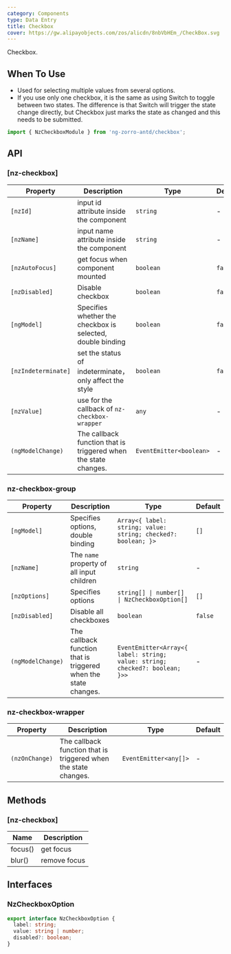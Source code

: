 ```yaml
---
category: Components
type: Data Entry
title: Checkbox
cover: https://gw.alipayobjects.com/zos/alicdn/8nbVbHEm_/CheckBox.svg
---
```


Checkbox.

## When To Use

- Used for selecting multiple values from several options.
- If you use only one checkbox, it is the same as using Switch to toggle between two states. The difference is that Switch will trigger the state change directly, but Checkbox just marks the state as changed and this needs to be submitted.

```ts
import { NzCheckboxModule } from 'ng-zorro-antd/checkbox';
```

## API

### [nz-checkbox]

| Property            | Description                                                     | Type                    | Default |
| ------------------- | --------------------------------------------------------------- | ----------------------- | ------- |
| `[nzId]`            | input id attribute inside the component                         | `string`                | -       |
| `[nzName]`          | input name attribute inside the component                       | `string`                | -       |
| `[nzAutoFocus]`     | get focus when component mounted                                | `boolean`               | `false` |
| `[nzDisabled]`      | Disable checkbox                                                | `boolean`               | `false` |
| `[ngModel]`         | Specifies whether the checkbox is selected, double binding      | `boolean`               | `false` |
| `[nzIndeterminate]` | set the status of indeterminate，only affect the style          | `boolean`               | `false` |
| `[nzValue]`         | use for the callback of `nz-checkbox-wrapper`                   | `any`                   | -       |
| `(ngModelChange)`   | The callback function that is triggered when the state changes. | `EventEmitter<boolean>` | -       |

### nz-checkbox-group

| Property          | Description                                                     | Type                                                                        | Default |
| ----------------- | --------------------------------------------------------------- | --------------------------------------------------------------------------- | ------- |
| `[ngModel]`       | Specifies options, double binding                               | `Array<{ label: string; value: string; checked?: boolean; }>`               | `[]`    |
| `[nzName]`        | The `name` property of all input children                       | `string`                                                                    | -       |
| `[nzOptions]`     | Specifies options                                               | `string[] \| number[] \| NzCheckboxOption[]`                                | `[]`    |
| `[nzDisabled]`    | Disable all checkboxes                                          | `boolean`                                                                   | `false` |
| `(ngModelChange)` | The callback function that is triggered when the state changes. | `EventEmitter<Array<{ label: string; value: string; checked?: boolean; }>>` | -       |

### nz-checkbox-wrapper

| Property       | Description                                                     | Type                  | Default |
| -------------- | --------------------------------------------------------------- | --------------------- | ------- |
| `(nzOnChange)` | The callback function that is triggered when the state changes. | `EventEmitter<any[]>` | -       |

## Methods

### [nz-checkbox]

| Name    | Description  |
| ------- | ------------ |
| focus() | get focus    |
| blur()  | remove focus |

## Interfaces

### NzCheckboxOption

```ts
export interface NzCheckboxOption {
  label: string;
  value: string | number;
  disabled?: boolean;
}
```
